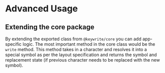 # Advanced Usage

## Extending the core package

By extending the exported class from `@keywrite/core` you can add
app-specific logic. The most important method in the core class would be the
`write` method. This method takes in a character and resolves it into a special
symbol as per the layout specification and returns the symbol and replacement
state (if previous character needs to be replaced with the new symbol).
